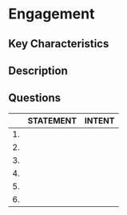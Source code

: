 # Engagement

## Key Characteristics

## Description

## Questions

| | STATEMENT  	| INTENT  	|
|---	|---	|---	|
| 1. |   	|   	|
| 2. |   	|   	|
| 3. |   	|   	|
| 4. |   	|   	|
| 5. |   	|   	|
| 6. |   	|   	|
